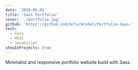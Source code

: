 ```yaml
---
date: '2019-05-05'
title: 'Sass Portfolio'
cover: './portfolio.jpg'
github: 'https://github.com/ArturWrobel/Portfolio-Saas-'
tech:
  - Sass
  - Html
  - JavaScript
showInProjects: true
---
```


Minimalist and responsive portfolio website build with Sass.
